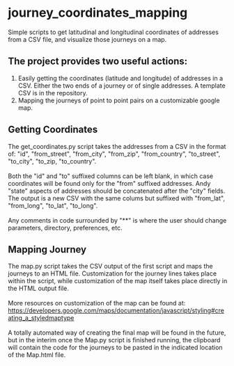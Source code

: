 # journey_coordinates_mapping
Simple scripts to get latitudinal and longitudinal coordinates of addresses from a CSV file, and visualize those journeys on a map.

## The project provides two useful actions:
1. Easily getting the coordinates (latitude and longitude) of addresses in a CSV.  Either the two ends of a journey or of single addresses.  A template CSV is in the repository.
2. Mapping the journeys of point to point pairs on a customizable google map.

## Getting Coordinates
The get_coordinates.py script takes the addresses from a CSV in the format of:
"id", "from_street", "from_city", "from_zip", "from_country", "to_street", "to_city", "to_zip, "to_country".
<br><br>
Both the "id" and "to" suffixed columns can be left blank, in which case coordinates will be found only for the "from" suffixed addresses. Andy "state" aspects of addresses should be concatenated after the "city" fields.  The output is a new CSV with the same colums but suffixed with "from_lat", "from_long", "to_lat", "to_long".
<br><br>
Any comments in code surrounded by "\*\*" is where the user should change parameters, directory, preferences, etc.

## Mapping Journey
The map.py script takes the CSV output of the first script and maps the journeys to an HTML file. Customization for the journey lines takes place within the script, while customization of the map itself takes place directly in the HTML output file.
<br><br>
More resources on customization of the map can be found at: https://developers.google.com/maps/documentation/javascript/styling#creating_a_styledmaptype
<br><br>
A totally automated way of creating the final map will be found in the future, but in the interim once the Map.py script is finished running, the clipboard will contain the code for the journeys to be pasted in the indicated location of the Map.html file.
